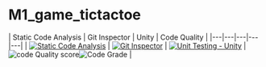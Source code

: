 # M1_game_tictactoe
| Static Code Analysis | Git Inspector | Unity | Code Quality  |
|---|---|---|---|---|
| [![Static Code Analysis](https://github.com/manikandan426/M1_game_tictactoe/actions/workflows/static.yml/badge.svg)](https://github.com/manikandan426/M1_game_tictactoe/actions/workflows/static.yml) | [![Git Inspector](https://github.com/manikandan426/M1_game_tictactoe/actions/workflows/git%20inspector.yml/badge.svg)](https://github.com/manikandan426/M1_game_tictactoe/actions/workflows/git%20inspector.yml) | [![Unit Testing - Unity](https://github.com/manikandan426/M1_game_tictactoe/actions/workflows/unity.yml/badge.svg)](https://github.com/manikandan426/M1_game_tictactoe/actions/workflows/unity.yml)  | ![code Quality score](https://api.codiga.io/project/29915/score/svg)![Code Grade](https://api.codiga.io/project/29915/status/svg) |

